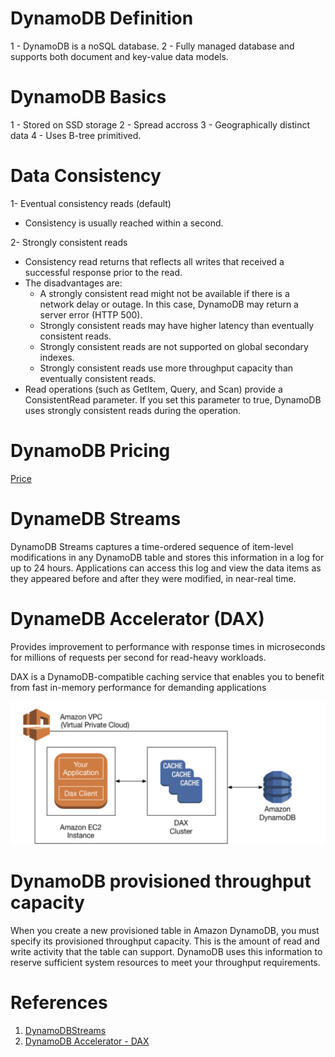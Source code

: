 
# DynamoDB Definition

1 - DynamoDB is a noSQL database.
2 - Fully managed database and supports both document and key-value data models.

# DynamoDB Basics

1 - Stored on SSD storage
2 - Spread accross 
3 - Geographically distinct data
4 - Uses B-tree primitived.

# Data Consistency

1- Eventual consistency reads (default)
- Consistency is usually reached within a second.

2- Strongly consistent reads
- Consistency read returns that reflects all writes that received a successful response prior to the read.
- The disadvantages are:
    - A strongly consistent read might not be available if there is a network delay or outage. In this case, DynamoDB may return a server error (HTTP 500).
    - Strongly consistent reads may have higher latency than eventually consistent reads.
    - Strongly consistent reads are not supported on global secondary indexes.
    - Strongly consistent reads use more throughput capacity than eventually consistent reads.
- Read operations (such as GetItem, Query, and Scan) provide a ConsistentRead parameter. If you set this parameter to true, DynamoDB uses strongly consistent reads during the operation.


# DynamoDB Pricing

[Price](https://aws.amazon.com/dynamodb/pricing/on-demand/)


# DynameDB Streams
DynamoDB Streams captures a time-ordered sequence of item-level modifications in any DynamoDB table and stores this information in a log for up to 24 hours. Applications can access this log and view the data items as they appeared before and after they were modified, in near-real time.

# DynameDB Accelerator (DAX)
Provides improvement to performance with response times in microseconds for millions of requests per second for read-heavy workloads.

DAX is a DynamoDB-compatible caching service that enables you to benefit from fast in-memory performance for demanding applications

![DAX](/images/DAX.png)

# DynamoDB  provisioned throughput capacity
When you create a new provisioned table in Amazon DynamoDB, you must specify its provisioned throughput capacity. This is the amount of read and write activity that the table can support. DynamoDB uses this information to reserve sufficient system resources to meet your throughput requirements.

# References
1) [DynamoDBStreams](https://docs.aws.amazon.com/amazondynamodb/latest/developerguide/Streams.html)
2) [DynamoDB Accelerator - DAX](https://docs.aws.amazon.com/amazondynamodb/latest/developerguide/DAX.concepts.html)
